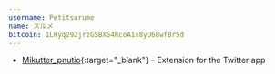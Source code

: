 ```yaml
---
username: Petitsurume
name: スルメ
bitcoin: 1LHyq292jrzGSBXS4RcoA1x8yU68wfBrSd
---
```

    
* [Mikutter_pnutio](https://github.com/Petitsurume/mikutter_pnutio){:target="_blank"} - Extension for the Twitter app

